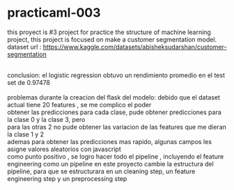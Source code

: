 # practicaml-003
this proyect is #3 project for practice the structure of machine learning project, this project is focused on make a customer segmentation model. <br>
dataset url : https://www.kaggle.com/datasets/abisheksudarshan/customer-segmentation

<br>
conclusion: el logistic regression obtuvo un rendimiento promedio en el test set de 0.97478 <br>
<br>
problemas durante la creacion del flask del modelo: debido que el dataset actual tiene 20 features , se me complico el poder <br>
obtener las predicciones para cada clase, pude obtener predicciones para la clase 0 y la clase 3, pero <br>
para las otras 2 no pude obtener las variacion de las features que me dieran la clase 1 y 2
<br>
ademas para obtener las predicciones mas rapido, algunas campos les asigne valores aleatorios con javascript
<br>
como punto positivo , se logro hacer todo el pipeline , incluyendo el feature engineering como un pipeline
en este proyecto cambie la estructura del pipeline, para que se estructurara en un cleaning step, un feature engineering step y un preprocessing step